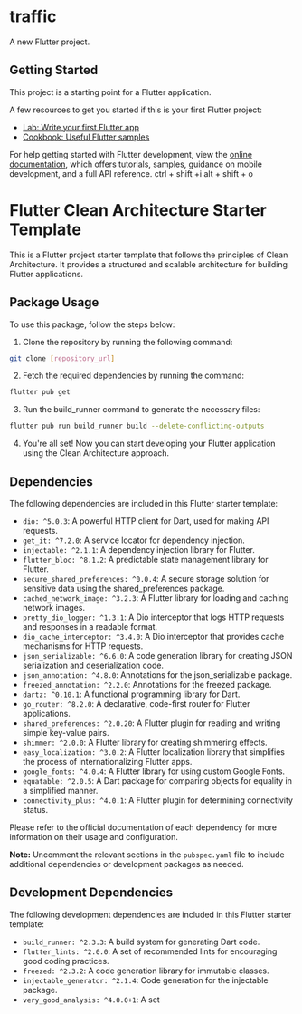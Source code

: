 # traffic

A new Flutter project.

## Getting Started

This project is a starting point for a Flutter application.

A few resources to get you started if this is your first Flutter project:

- [Lab: Write your first Flutter app](https://docs.flutter.dev/get-started/codelab)
- [Cookbook: Useful Flutter samples](https://docs.flutter.dev/cookbook)

For help getting started with Flutter development, view the
[online documentation](https://docs.flutter.dev/), which offers tutorials,
samples, guidance on mobile development, and a full API reference.
ctrl + shift +i 
alt + shift + o

# Flutter Clean Architecture Starter Template

This is a Flutter project starter template that follows the principles of Clean Architecture. It provides a structured and scalable architecture for building Flutter applications.

## Package Usage

To use this package, follow the steps below:

1. Clone the repository by running the following command:
```bash
git clone [repository_url] 
```

2. Fetch the required dependencies by running the command:
```bash
flutter pub get
```

3. Run the build_runner command to generate the necessary files:

```bash
flutter pub run build_runner build --delete-conflicting-outputs
```


4. You're all set! Now you can start developing your Flutter application using the Clean Architecture approach.

## Dependencies

The following dependencies are included in this Flutter starter template:

- `dio: ^5.0.3`: A powerful HTTP client for Dart, used for making API requests.
- `get_it: ^7.2.0`: A service locator for dependency injection.
- `injectable: ^2.1.1`: A dependency injection library for Flutter.
- `flutter_bloc: ^8.1.2`: A predictable state management library for Flutter.
- `secure_shared_preferences: ^0.0.4`: A secure storage solution for sensitive data using the shared_preferences package.
- `cached_network_image: ^3.2.3`: A Flutter library for loading and caching network images.
- `pretty_dio_logger: ^1.3.1`: A Dio interceptor that logs HTTP requests and responses in a readable format.
- `dio_cache_interceptor: ^3.4.0`: A Dio interceptor that provides cache mechanisms for HTTP requests.
- `json_serializable: ^6.6.0`: A code generation library for creating JSON serialization and deserialization code.
- `json_annotation: ^4.8.0`: Annotations for the json_serializable package.
- `freezed_annotation: ^2.2.0`: Annotations for the freezed package.
- `dartz: ^0.10.1`: A functional programming library for Dart.
- `go_router: ^8.2.0`: A declarative, code-first router for Flutter applications.
- `shared_preferences: ^2.0.20`: A Flutter plugin for reading and writing simple key-value pairs.
- `shimmer: ^2.0.0`: A Flutter library for creating shimmering effects.
- `easy_localization: ^3.0.2`: A Flutter localization library that simplifies the process of internationalizing Flutter apps.
- `google_fonts: ^4.0.4`: A Flutter library for using custom Google Fonts.
- `equatable: ^2.0.5`: A Dart package for comparing objects for equality in a simplified manner.
- `connectivity_plus: ^4.0.1`: A Flutter plugin for determining connectivity status.

Please refer to the official documentation of each dependency for more information on their usage and configuration.

**Note:** Uncomment the relevant sections in the `pubspec.yaml` file to include additional dependencies or development packages as needed.

## Development Dependencies

The following development dependencies are included in this Flutter starter template:

- `build_runner: ^2.3.3`: A build system for generating Dart code.
- `flutter_lints: ^2.0.0`: A set of recommended lints for encouraging good coding practices.
- `freezed: ^2.3.2`: A code generation library for immutable classes.
- `injectable_generator: ^2.1.4`: Code generation for the injectable package.
- `very_good_analysis: ^4.0.0+1`: A set
